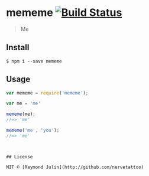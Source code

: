 # mememe [![Build Status](https://travis-ci.org/nervetattoo/mememe.svg?branch=master)](https://travis-ci.org/nervetattoo/mememe)

> Me


## Install

```
$ npm i --save mememe
```


## Usage

```js
var mememe = require('mememe');

var me = 'me'

mememe(me);
//=> 'me'

mememe('me', 'you');
//=> 'me'
```
```


## License

MIT © [Raymond Julin](http://github.com/nervetattoo)
